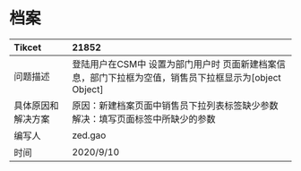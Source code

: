# 档案

| Tikcet             | 21852                                                        |
| :----------------- | :----------------------------------------------------------- |
| 问题描述           | 登陆用户在CSM中 设置为部门用户时 页面新建档案信息，部门下拉框为空值，销售员下拉框显示为[object Object] |
| 具体原因和解决方案 | 原因：新建档案页面中销售员下拉列表标签缺少参数<br />解决：填写页面标签中所缺少的参数 |
| 编写人             | zed.gao                                                      |
| 时间               | 2020/9/10                                                    |

